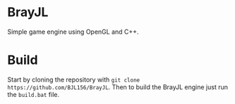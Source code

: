 # BrayJL
Simple game engine using OpenGL and C++.

# Build
Start by cloning the repository with `git clone https://github.com/BJL156/BrayJL`. Then to build the BrayJL engine just run the `build.bat` file.
